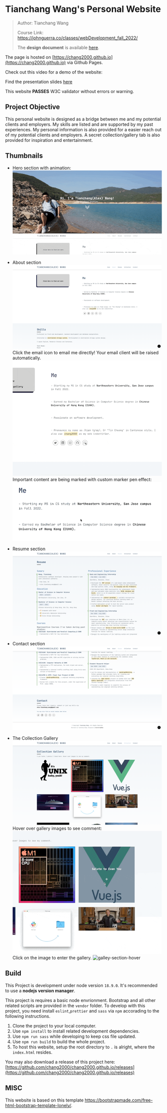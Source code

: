 # Tianchang Wang's Personal Website

> Author: Tianchang Wang
>
> Course Link: https://johnguerra.co/classes/webDevelopment_fall_2022/ 
>
> The **design document** is available [here](./docs/design.pdf).

The page is hosted on [https://chang2000.github.io](https://chang2000.github.io) via Github Pages.

Check out this video for a demo of the website: [](https://chang2000.github.io)

Find the presentation slides [here](https://docs.google.com/presentation/d/11oOmDFVqwDcXtJvD0wh2XzJlfMwOaHeyypQoMSOWABE/edit?usp=sharing)

This website **PASSES** W3C validator without errors or warning.

## Project Objective

This personal website is designed as a bridge between me and my potential clients and employers. My skills are listed and are supported by my past experiences. My personal information is also provided for a easier reach out of my potential clients and employers. A secret collection/gallery tab is also provided for inspiration and entertainment.

## Thumbnails

- Hero section with animation: ![hero-animation](./docs/hero-section.gif)

- About section ![about-section](./docs/about-view.png) Click the email icon to email me directly! Your email client will be raised automatically. ![mail-me](./docs/mail-to-me.gif) Important content are being marked with custom marker pen effect: ![marker-pen](./docs/markerpen-effect.gif)
- Resume section ![resume-section](./docs/resume-view.png)
- Contact section ![contact-section](./docs/contact-view.png)
- The Collection Gallery ![galley-section](./docs/gallery-view.png) Hover over gallery images to see comment: ![galley-section-hover](./docs/gallery-hover.gif) Click on the image to enter the gallery. ![galley-section-hover](./docs/gallery.gif)

## Build

This Project is development under node version `18.9.0`. It's recommended to use a **nodejs version manager**.

This project is requires a basic node envrionment. Bootstrap and all other related scripts are provided in the `vendor` folder. To develop with this project, you need install `eslint`,`prettier` and `sass` via `npm` accorading to the following instructions. 

1. Clone the project to your local computer.
2. Use `npm install` to install related development dependencies.
3. Use `npm run sass` while developing to keep css file updated.
4. Use `npm run build` to build the whole project.
4. To host this website, setup the root directory to `.` is alright, where the `index.html` resides.

You may also download a release of this project here: [https://github.com/chang2000/chang2000.github.io/releases](https://github.com/chang2000/chang2000.github.io/releases)

## MISC

This website is based on this template https://bootstrapmade.com/free-html-bootstrap-template-lonely/.
